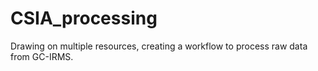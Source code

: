 # CSIA_processing

Drawing on multiple resources, creating a workflow to process raw data from GC-IRMS.

